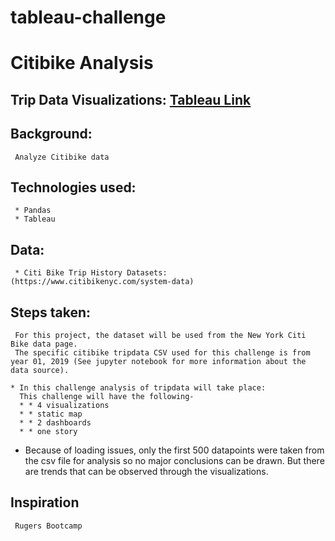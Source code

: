 # tableau-challenge
# Citibike Analysis

   ## Trip Data Visualizations: [Tableau Link](https://public.tableau.com/shared/8XZ94SJC5?:display_count=y&:origin=viz_share_link)
 
   ## Background: 
     Analyze Citibike data

   ## Technologies used:
     * Pandas
     * Tableau 

   ## Data:
     * Citi Bike Trip History Datasets: (https://www.citibikenyc.com/system-data)
  
   ## Steps taken:

     For this project, the dataset will be used from the New York Citi Bike data page.
     The specific citibike tripdata CSV used for this challenge is from year 01, 2019 (See jupyter notebook for more information about the data source).

    * In this challenge analysis of tripdata will take place:
      This challenge will have the following-
      * * 4 visualizations
      * * static map
      * * 2 dashboards
      * * one story
 
   * Because of loading issues, only the first 500 datapoints were taken from the csv file for analysis so no major conclusions can be drawn. But there are trends   that can be observed through the visualizations.
 
 
 ## Inspiration
     Rugers Bootcamp 
